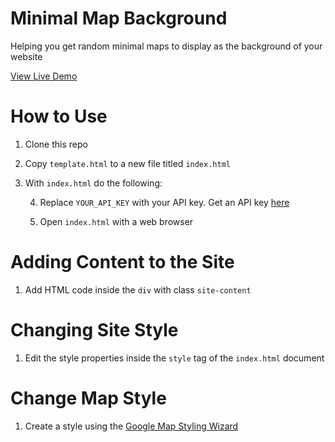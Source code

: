 # Minimal Map Background

Helping you get random minimal maps to display as the background of your website

[View Live Demo](https://strawstack.github.io/MinimalMapBackground/index.html)

# How to Use

1. Clone this repo

2. Copy `template.html` to a new file titled `index.html`

3. With `index.html` do the following:

    4. Replace `YOUR_API_KEY` with your API key. Get an API key [here](https://developers.google.com/maps/documentation/javascript/get-api-key)

    5. Open `index.html` with a web browser

# Adding Content to the Site

1. Add HTML code inside the `div` with class `site-content`

# Changing Site Style

1. Edit the style properties inside the `style` tag of the `index.html` document

# Change Map Style

1. Create a style using the [Google Map Styling Wizard](https://mapstyle.withgoogle.com/) 
